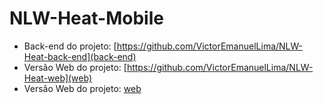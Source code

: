 # NLW-Heat-Mobile

* Back-end do projeto: [https://github.com/VictorEmanuelLima/NLW-Heat-back-end](back-end)
* Versão Web do projeto: [https://github.com/VictorEmanuelLima/NLW-Heat-web](web)
* Versão Web do projeto: [web](https://github.com/VictorEmanuelLima/NLW-Heat-web)

